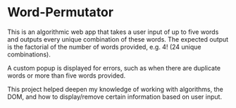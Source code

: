 # Word-Permutator

This is an algorithmic web app that takes a user input of up to five words and outputs every unique combination of these words. The expected output is the factorial of the number of words provided, e.g. 4! (24 unique combinations).

A custom popup is displayed for errors, such as when there are duplicate words or more than five words provided.

This project helped deepen my knowledge of working with algorithms, the DOM, and how to display/remove certain information based on user input.

